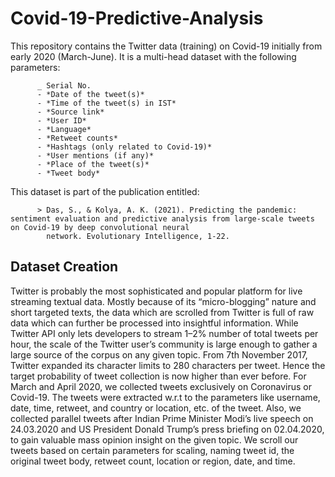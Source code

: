 # Covid-19-Predictive-Analysis

This repository contains the Twitter data (training) on Covid-19 initially from early 2020 (March-June). It is a multi-head dataset with the following parameters:

          _ Serial No.
          - *Date of the tweet(s)*
          - *Time of the tweet(s) in IST*
          - *Source link*
          - *User ID*
          - *Language*
          - *Retweet counts*
          - *Hashtags (only related to Covid-19)*
          - *User mentions (if any)*
          - *Place of the tweet(s)*
          - *Tweet body*
        
This dataset is part of the publication entitled:

          > Das, S., & Kolya, A. K. (2021). Predicting the pandemic: sentiment evaluation and predictive analysis from large-scale tweets on Covid-19 by deep convolutional neural
            network. Evolutionary Intelligence, 1-22.
            
## Dataset Creation

Twitter is probably the most sophisticated and popular platform for live streaming textual data. Mostly because of its “micro-blogging” nature and short targeted texts, the data
which are scrolled from Twitter is full of raw data which can further be processed into insightful information. While Twitter API only lets developers to stream 1–2% number of total
tweets per hour, the scale of the Twitter user’s community is large enough to gather a large source of the corpus on any given topic. From 7th November 2017, Twitter expanded its character limits to 280 characters per tweet. Hence the target probability of tweet collection is now higher than ever before. For March and April 2020, we collected tweets exclusively on Coronavirus or Covid-19. The tweets were extracted w.r.t to the parameters like username, date, time, retweet, and country or location, etc. of the tweet. Also, we collected parallel tweets after Indian Prime Minister Modi’s live speech on 24.03.2020 and US President Donald Trump’s press briefing on 02.04.2020, to gain valuable mass opinion insight on the given topic. We scroll our tweets based on certain parameters for scaling, naming tweet id, the original tweet body, retweet count, location or region, date, and time.
     
